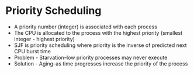 # Priority Scheduling

- A priority number (integer) is associated with each process
- The CPU is allocated to the process with the highest priority (smallest integer - highest priority)
- SJF is priority scheduling where priority is the inverse of predicted next CPU burst time
- Problem - Starvation–low priority processes may never execute
- Solution - Aging–as time progresses increase the priority of the process
